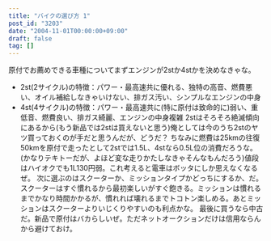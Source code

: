 ```yaml
---
title: "バイクの選び方 1"
post_id: "3203"
date: "2004-11-01T00:00:00+09:00"
draft: false
tag: []
---
```



原付でお薦めできる車種についてまずエンジンが2stか4stかを決めなきゃな。

  * 2st(2サイクル)の特徴：パワー・最高速共に優れる、独特の高音、燃費悪い、オイル補給しなきゃいけない、排ガス汚い、シンプルなエンジンの中身
  * 4st(4サイクル)の特徴：パワー・最高速共に(特に原付は致命的に)弱い、重低音、燃費良い、排ガス綺麗、エンジンの中身複雑
2stはそろそろ絶滅傾向にあるから(もう新品では2stは買えないと思う)俺としては今のうち2stのヤツ買っておくのが手だと思うんだが、どうだ？ ちなみに燃費は25kmの往復50kmを原付で走ったとして2stでは1.5L、4stなら0.5L位の消費だろうな。(かなりテキトーだが、よほど変な走りかたしなきゃそんなもんだろう)値段はハイオクでも1L130円弱。これ考えると電車はボッタにしか思えなくなるぜ。 次に選ぶのはスクーターか、ミッションタイプかどっちにするか、だ。スクーターはすぐ慣れるから最初楽しいがすぐ飽きる。ミッションは慣れるまでかなり時間かかるが、慣れれば壊れるまでトコトン楽しめる。あとミッションはスクーターよりいじくりやすいのも利点かな。 最後に買うなら中古だ。新品で原付はバカらしいぜ。ただネットオークションだけは信用ならんから避けておけ。
